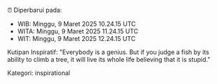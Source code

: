 ⏰ Diperbarui pada:
- WIB: Minggu, 9 Maret 2025 10.24.15 UTC
- WITA: Minggu, 9 Maret 2025 11.24.15 UTC
- WIT: Minggu, 9 Maret 2025 12.24.15 UTC

Kutipan Inspiratif:
"Everybody is a genius. But if you judge a fish by its ability to climb a tree, it will live its whole life believing that it is stupid."


Kategori: inspirational

